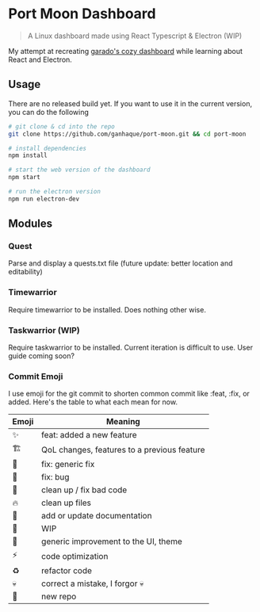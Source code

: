 # Port Moon Dashboard

> A Linux dashboard made using React Typescript & Electron (WIP)

My attempt at recreating [garado's cozy dashboard](https://github.com/garado/cozy) while learning about React and Electron.

## Usage
There are no released build yet. If you want to use it in the current version, you can do the following
```bash
# git clone & cd into the repo
git clone https://github.com/ganhaque/port-moon.git && cd port-moon

# install dependencies
npm install

# start the web version of the dashboard
npm start

# run the electron version
npm run electron-dev
```

## Modules

### Quest
Parse and display a quests.txt file (future update: better location and editability)

### Timewarrior
Require timewarrior to be installed. Does nothing other wise.

### Taskwarrior (WIP)
Require taskwarrior to be installed.
Current iteration is difficult to use.
User guide coming soon?

### Commit Emoji
I use emoji for the git commit to shorten common commit like :feat, :fix, or added.
Here's the table to what each mean for now.

| Emoji | Meaning |
|-------|---------|
:sparkles: | feat: added a new feature
:building_construction: | QoL changes, features to a previous feature
:wrench: | fix: generic fix
:bug: | fix: bug
:broom: | clean up / fix bad code
:fire: | clean up files
:memo: | add or update documentation
:construction: | WIP
:art: | generic improvement to the UI, theme
:zap: | code optimization
:recycle: | refactor code
:skull: | correct a mistake, I forgor :skull:
:tada: | new repo


